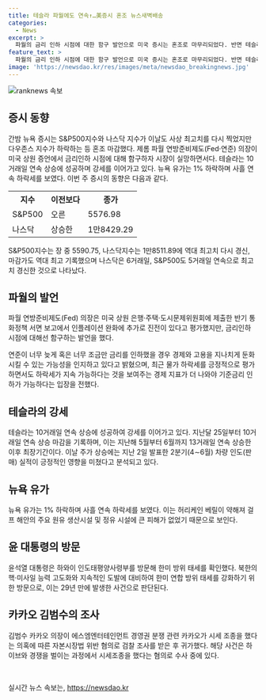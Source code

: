```yaml
---
title: 테슬라 파월에도 연속↑…美증시 혼조 뉴스새벽배송
categories:
  - News
excerpt: >
  파월의 금리 인하 시점에 대한 함구 발언으로 미국 증시는 혼조로 마무리되었다. 반면 테슬라는 10일 연속 상승을 기록했고, 뉴욕 유가는 조용한 허리케인과 관련해 하락했다. 한편 윤 대통령은 하와이 인태사령부를 방문하며 한미 방위 태세를 확인했으며, 카카오 김범수 의장은 경영권 분쟁 관련 검찰 조사를 받고 귀가했다. S&P500와 나스닥은 역대 최고치를 경신하며 주목받았다. (150자)
feature_text: >
  파월의 금리 인하 시점에 대한 함구 발언으로 미국 증시는 혼조로 마무리되었다. 반면 테슬라는 10일 연속 상승을 기록했고, 뉴욕 유가는 조용한 허리케인과 관련해 하락했다. 한편 윤 대통령은 하와이 인태사령부를 방문하며 한미 방위 태세를 확인했으며, 카카오 김범수 의장은 경영권 분쟁 관련 검찰 조사를 받고 귀가했다. S&P500와 나스닥은 역대 최고치를 경신하며 주목받았다. (150자)
image: 'https://newsdao.kr/res/images/meta/newsdao_breakingnews.jpg'
---
```


<p><img src="https://newsdao.kr/res/images/meta/newsdao_breakingnews.jpg" alt="ranknews 속보" /></p>

<h2 data-ke-size="size26">증시 동향</h2>

<p data-ke-size="size16">간밤 뉴욕 증시는 S&P500지수와 나스닥 지수가 이날도 사상 최고치를 다시 찍었지만 다우존스 지수가 하락하는 등 혼조 마감했다. 제롬 파월 연방준비제도(Fed·연준) 의장이 미국 상원 증언에서 금리인하 시점에 대해 함구하자 시장이 실망하면서다. 테슬라는 10거래일 연속 상승에 성공하며 강세를 이어가고 있다. 뉴욕 유가는 1% 하락하며 사흘 연속 하락세를 보였다. 이번 주 증시의 동향은 다음과 같다.</p>

<table>
  <tr>
    <th>지수</th>
    <th>이전보다</th>
    <th>종가</th>
  </tr>
  <tr>
    <td>S&P500</td>
    <td>오른</td>
    <td>5576.98</td>
  </tr>
  <tr>
    <td>나스닥</td>
    <td>상승한</td>
    <td>1만8429.29</td>
  </tr>
</table>

<p data-ke-size="size16">S&P500지수는 장 중 5590.75, 나스닥지수는 1만8511.89에 역대 최고치 다시 경신, 마감가도 역대 최고 기록했으며 나스닥은 6거래일, S&P500도 5거래일 연속으로 최고치 경신한 것으로 나타났다.</p>

<h2 data-ke-size="size26">파월의 발언</h2>

<p data-ke-size="size16">파월 연방준비제도(Fed) 의장은 미국 상원 은행·주택·도시문제위원회에 제출한 반기 통화정책 서면 보고에서 인플레이션 완화에 추가로 진전이 있다고 평가했지만, 금리인하 시점에 대해선 함구하는 발언을 했다.</p>

<p data-ke-size="size16">연준이 너무 늦게 혹은 너무 조금만 금리를 인하했을 경우 경제와 고용을 지나치게 둔화시킬 수 있는 가능성을 인지하고 있다고 밝혔으며, 최근 물가 하락세를 긍정적으로 평가하면서도 하락세가 지속 가능하다는 것을 보여주는 경제 지표가 더 나와야 기준금리 인하가 가능하다는 입장을 전했다.</p>

<h2 data-ke-size="size26">테슬라의 강세</h2>

<p data-ke-size="size16">테슬라는 10거래일 연속 상승에 성공하여 강세를 이어가고 있다. 지난달 25일부터 10거래일 연속 상승 마감을 기록하며, 이는 지난해 5월부터 6월까지 13거래일 연속 상승한 이후 최장기간이다. 이날 주가 상승에는 지난 2일 발표한 2분기(4∼6월) 차량 인도(판매) 실적이 긍정적인 영향을 미쳤다고 분석되고 있다.</p>

<h2 data-ke-size="size26">뉴욕 유가</h2>

<p data-ke-size="size16">뉴욕 유가는 1% 하락하며 사흘 연속 하락세를 보였다. 이는 허리케인 베릴이 약해져 걸프 해안의 주요 원유 생산시설 및 정유 시설에 큰 피해가 없었기 때문으로 보인다.</p>

<h2 data-ke-size="size26">윤 대통령의 방문</h2>

<p data-ke-size="size16">윤석열 대통령은 하와이 인도태평양사령부를 방문해 한미 방위 태세를 확인했다. 북한의 핵·미사일 능력 고도화와 지속적인 도발에 대비하여 한미 연합 방위 태세를 강화하기 위한 방문으로, 이는 29년 만에 발생한 사건으로 판단된다.</p>

<h2 data-ke-size="size26">카카오 김범수의 조사</h2>

<p data-ke-size="size16">김범수 카카오 의장이 에스엠엔터테인먼트 경영권 분쟁 관련 카카오가 시세 조종을 했다는 의혹에 따른 자본시장법 위반 혐의로 검찰 조사를 받은 후 귀가했다. 해당 사건은 하이브와 경쟁을 벌이는 과정에서 시세조종을 했다는 혐의로 수사 중에 있다.</p>

<p data-ke-size="size16">&nbsp;</p>
실시간 뉴스 속보는, <a href="https://newsdao.kr" rel="dofollow">https://newsdao.kr</a>


